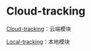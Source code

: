 # Cloud-tracking

[Cloud-tracking](./Cloud-tracking)：云端模块

[Local-tracking](./Local-tracking)：本地模块

